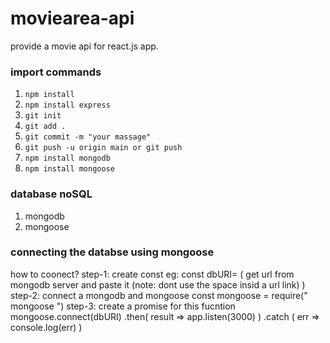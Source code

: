 
# moviearea-api

provide a movie api for react.js app.


### import commands

1. `npm install`
2. `npm install express`
3. `git init`
4. `git add .`
5. `git commit -m "your massage"`
6. `git push -u origin main or git push`
7. `npm install mongodb`
8. `npm install mongoose`


### database noSQL

1. mongodb
2. mongoose

### connecting the databse using mongoose 
how to coonect?
step-1: create const eg:
            const dbURI= ( get url from mongodb server and paste it (note: dont use the space insid a url link) )
step-2: connect a mongodb and mongoose
            const mongoose = require(" mongoose ")
step-3: create a promise for this fucntion
            mongoose.connect(dbURI)
                .then( result => app.listen(3000) )
                .catch ( err => console.log(err) )